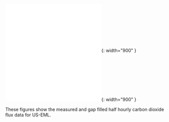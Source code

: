 ![US-EML_24-25_FP_NEE](/US-EML_24-25_FP_NEE.pdf){: width="900" }
![US-EML_24-25_FP_NEE_U50_f](/US-EML_24-25_FP_NEE_U50_f.pdf){: width="900" }

These figures show the measured and gap filled half hourly carbon dioxide flux data for US-EML.
